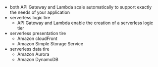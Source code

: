 - both API Gateway and Lambda scale automatically to support exactly the needs of your application
- serverless logic tire
	- API Gateway and Lambda enable the creation of a serverless logic tier
- serverless presentation tire
	- Amazon cloudFront
	- Amazon Simple Storage Service
- serverless data tire
	- Amazon Aurora
	- Amazon DynamoDB